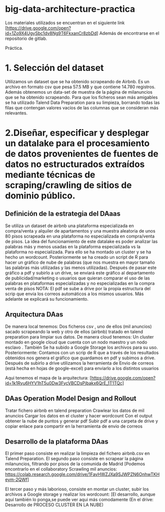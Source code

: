# big-data-architecture-practica

Los materiales utilizados se encuentran en el siguiente link [https://drive.google.com/open?id=1Zo9X4UgySbc1dv8Ng9T6FkxanCr8zbDd]
Además de encontrarse en el repositorio de gitlab.

Práctica.

# 1. Selección del dataset
   Utilizamos un dataset que se ha obtenido scrapeando de Airbnb. Es un archivo en formato csv que pesa 57.5 MB y que contiene 14.780 registros. 
Además obtenemos un data-set de muestra de la página de milanuncios que se ha obtenido scrapeando.
  Para que los ficheros sean más amigables se ha utilizado Talend Data Preparation para su limpieza, borrando todas las filas que contengan valores vacíos de las columnas que se consideran más relevantes.

# 2.Diseñar, especificar y desplegar un datalake para el procesamiento de datos provenientes de fuentes de datos no estructurados extraídos mediante técnicas de scraping/crawling de sitios de dominio público.
   ## Definición de la estrategia del DAaas
   Se utiliza un dataset de airbnb una plataforma especializada en compra/venta y alquiler de apartamentos y una muestra aleatoria de unos 80 pisos scrapeada en una plataforma no especializada en compra/venta de pisos. La idea del funcionamiento de este datalake es poder analizar las palabras más y menos usadas en la plataforma especializada vs la plataforma no especializada. Para ello se ha montado un cluster y se ha hecho un wordcount. Posteriormente se ha creado un script de R para hacer un gráfico de nube de palabras (que nos muestra en mayor tamaño las palabras más utilizadas y las menos utilizadas). Después de pasar este gráfico a pdf y subirlo a un drive, se enviará este gráfico al departamento de publicidad/marketing o usuarios que quieran comparar el uso de las palabras en plataformas especializadas y no especializadas en la compra venta de pisos
       NOTA: El pdf se sube a drive por la propia estructura del scrip que envia los correos automáticos a los mismos usuarios. Más adelante se explicará su funcionamiento.
   ## Arquitectura DAas
      
De manera local tenemos:
	Dos ficheros csv , uno de ellos (mil anuncios) sacado scrapeando la web y otro de ellos (airbnb) tratado  en talend preparation para limpiar sus datos.
De manera cloud tenemos:
	Un cluster montado en google cloud que cuenta con un nodo maestro y un nodo esclavo . También Se ha subido a Google Storage los archivos para su uso.
Posteriormente:	
	Contamos con un scrip de R que a través de los resultados obtenidos nos genera el gráfico  que guardamos en pdf y subimos a drive.
	Después de subirlo a drive utilizamos la herramienta de Envio de correos (está hecha en hojas de google-excel) para enviarlo a los distintos usuarios

Aqui tenemos el mapa de la arquitectura: [https://drive.google.com/open?id=1k1Ryu6HYV1hT5u0Dw3FycVBCDsPjbakx6QrE_1T1TQc]

   ## DAas Operation Model Design and Rollout
   
Tratar fichero airbnb en talend preparation 
Crawlear los datos de mil anuncios
Cargar los datos en el cluster y hacer wordcount
Con el output obtener la nube de puntos y generar pdf
Subir pdf a una carpeta de drive y copiar enlace para compartir en la herramienta de envio de correos
   
   ## Desarrollo de la plataforma DAas 

El primer paso consiste en realizar la limpieza del fichero airbnb.csv en Talend Preparation.
El segundo paso consiste en scrapear  la página milanuncios, filtrando por pisos de la comunida de Madrid  [Podemos encontrarlo en el collaboratory Scrawling mil anuncios: https://colab.research.google.com/drive/1FavHWZJXa9SJWPZN6OnhwTKHeym-2QWf]

El tercer paso y más laborioso, consiste en montar un cluster, subir los archivos a Google storage y realizar los wordcount: [El desarrollo, aunque aquí también lo ponga,se puede ver aqui más comodamente (En el drive: Desarrollo de PROCESO CLUSTER EN LA NUBE) 
                  







